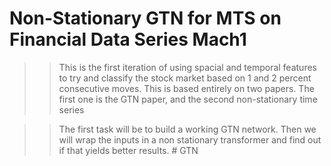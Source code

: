 # Non-Stationary GTN for MTS on Financial Data Series Mach1

>> This is the first iteration of using spacial and temporal features to try and classify the stock market based on 1 and 2 percent consecutive moves. This is based entirely on two papers. The first one is the GTN paper, and the second non-stationary time series

>> The first task will be to build a working GTN network. Then we will wrap the inputs in a non stationary transformer and find out if that yields better results. # GTN
